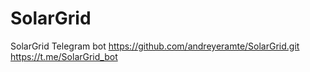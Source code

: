 # SolarGrid
SolarGrid Telegram bot
https://github.com/andreyeramte/SolarGrid.git
https://t.me/SolarGrid_bot
